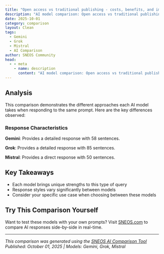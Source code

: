 ```yaml
---
title: "Open access vs traditional publishing - costs, benefits, and impact"
description: "AI model comparison: Open access vs traditional publishing - costs, benefits, and impact..."
date: 2025-10-01
category: comparison
layout: Clean
tags:
  - Gemini
  - Grok
  - Mistral
  - AI Comparison
author: SNEOS Community
head:
  - - meta
    - name: description
      content: "AI model comparison: Open access vs traditional publishing - costs, benefits, and impact..."
---
```


<ChatComparison
  title="Open access vs traditional publishing - costs, benefits, and impact"
  prompt="Open access vs traditional publishing - costs, benefits, and impact"
  :responses='{
    "Gemini": "Let\u0027s break down the key differences between open access (OA) and traditional publishing, focusing on costs, benefits, and impact:\n\n**Traditional Publishing (Subscription-Based Model)**\n\n*   **What it is:**  Content is published in journals that require subscriptions or pay-per-view access to read articles.  Readers (individuals, libraries, institutions) pay for access to the content.\n\n*   **Costs:**\n\n    *   **For authors:** Usually no direct cost to publish (except for things like color figures or page charges in some cases).  The cost is borne by the readers through subscriptions.\n    *   **For readers/libraries:** High subscription costs to journals, creating significant budget challenges, especially for smaller institutions.  Per-article purchase costs can be very expensive.\n\n*   **Benefits:**\n\n    *   **Established reputation:**  Many prestigious journals are traditionally published, carrying significant weight in academic circles.\n    *   **Rigorous peer review:**  Well-established peer review processes are the norm, ensuring quality control.\n    *   **Editorial support:** Traditional publishers provide extensive editorial services, including copyediting, typesetting, and marketing.\n    *   **Archiving and preservation:**  Established publishers typically have robust long-term archiving and preservation strategies.\n\n*   **Impact:**\n\n    *   **Limited reach:**  Because access is restricted, the potential readership is smaller, hindering the dissemination of research findings, especially to researchers in developing countries or those at institutions with limited library budgets.\n    *   **Slower dissemination:**  Can take longer to get published due to editorial processes.\n    *   **Impact metrics (citations):**  While traditionally published papers can be highly cited due to the journal\u0027s reputation, the closed access can restrict the number of potential citations compared to OA.\n\n**Open Access (OA) Publishing**\n\n*   **What it is:** Research is made freely and immediately available online to anyone, anywhere, without restrictions on access (except for proper attribution).\n\n*   **Costs:**\n\n    *   **For authors:**  Article Processing Charges (APCs) are common in many OA journals. These cover the cost of publication (peer review, editorial work, hosting).  APCs can range from a few hundred to several thousand dollars per article.  There are also *diamond* or *platinum* OA journals which don\u0027t charge APCs (often funded by institutions).\n    *   **For readers/libraries:** Free access to the content, reducing or eliminating subscription costs.\n    *   **Other models:**  Institutional subsidies, consortia funding, and crowdfunding are other ways to support OA without direct costs to authors or readers.\n\n*   **Benefits:**\n\n    *   **Increased visibility and reach:**  Anyone with an internet connection can access the research, leading to wider dissemination and potential for greater impact.\n    *   **Faster dissemination:** Some OA journals have faster publication timelines.  Preprint servers (like arXiv, bioRxiv) enable even faster sharing of results.\n    *   **Higher citation rates (potentially):** Studies have shown that OA articles are often cited more frequently due to their wider availability, although this can depend on the field and the quality of the research.\n    *   **Promotes collaboration:** Facilitates knowledge sharing and collaboration across disciplines and geographical boundaries.\n    *   **Public access mandate compliance:** Increasingly required by funding agencies and governments.\n    *   **Supports reproducibility:**  Easier for researchers to access data and methods, promoting reproducibility of research.\n\n*   **Impact:**\n\n    *   **Greater societal impact:** Increased accessibility of research can lead to quicker application of findings to real-world problems, benefiting society.\n    *   **Enhanced research impact:**  Increased citations and broader readership can lead to greater recognition and influence for researchers and their institutions.\n    *   **Potential for inequity with APCs:**  Authors from low-income countries or those without funding may struggle to pay APCs, creating a barrier to publishing in some OA journals.\n\n**Types of Open Access**\n\nIt\u0027s important to distinguish between different types of OA:\n\n*   **Gold OA:**  Publishing in a fully open access journal where all articles are immediately available for free.  APCs are often charged.\n*   **Green OA (Self-Archiving):**  Depositing a version of your article (pre-print or post-print) in an open access repository (institutional repository, subject repository, or personal website). This is often done in conjunction with publishing in a traditional subscription-based journal.  Publisher policies vary on what versions can be deposited and when.\n*   **Hybrid OA:**  Publishing in a traditional subscription-based journal, but paying an APC to make the individual article open access.  This allows authors to make their work openly available while still publishing in a prestigious journal.\n*   **Diamond/Platinum OA:** Open access journals that do not charge APCs to authors. They are typically supported by institutional funding or consortia.\n\n**Considerations for Authors**\n\n*   **Funding availability:** Can you afford the APCs for Gold OA or Hybrid OA? Check for institutional funding or waivers.\n*   **Journal reputation and quality:** Research the OA journals in your field. Look at their impact factor, peer review process, and editorial board.  Beware of predatory journals that exploit the OA model.\n*   **Publisher policies:** Understand the copyright policies and licensing options (e.g., Creative Commons licenses) of the journal.\n*   **Funder mandates:** Are you required to publish open access by your funding agency?  What type of OA is required?\n*   **Research impact:** Consider which publishing option will best maximize the visibility and impact of your research.\n\n**Considerations for Libraries/Institutions**\n\n*   **Subscription costs:** Need to balance subscription costs with support for open access initiatives.\n*   **Support for APCs:** Consider providing funding or support for researchers to pay APCs.\n*   **Institutional repositories:** Invest in and maintain institutional repositories to facilitate green OA.\n*   **Advocacy:** Advocate for policies and funding models that support sustainable open access publishing.\n\n**In summary:**\n\n| Feature           | Traditional Publishing                     | Open Access Publishing                        |\n|--------------------|------------------------------------------|---------------------------------------------|\n| **Access**         | Restricted (subscription required)       | Free and immediate                            |\n| **Cost to read**   | High (subscriptions)                    | Free                                           |\n| **Cost to publish** | Low/None (borne by readers)             | Potentially high (APCs)                       |\n| **Reach**          | Limited                                   | Wider                                          |\n| **Speed**          | Can be slower                            | Potentially faster                              |\n| **Reputation**      | Well-established journals               | Varies; be aware of predatory journals       |\n| **Peer Review**    | Rigorous                                  | Should be rigorous (check journal quality)     |\n| **Impact**         | Can be high, but limited by access       | Potentially higher due to increased reach    |\n\n**The Future:**\n\nThe publishing landscape is rapidly evolving.  There is a growing movement towards open access, driven by funders, institutions, and researchers who believe that research should be freely available to benefit society.  New publishing models and funding mechanisms are constantly emerging.  The key is for authors, institutions, and funders to work together to create a sustainable and equitable open access system that supports high-quality research and promotes its widespread dissemination.\n",
    "Grok": "Open Access (OA) and Traditional Publishing are two distinct models for disseminating academic research, each with its own costs, benefits, and impact on the scholarly community, researchers, institutions, and the public. Below is a detailed comparison of the two models across various dimensions.\n\n---\n\n### **1. Costs**\n#### **Open Access Publishing**\n- **Author Costs (Article Processing Charges - APCs):** In many OA models, authors or their institutions pay APCs to make their work freely available to readers. These fees can range from a few hundred to several thousand dollars per article, depending on the journal or publisher (e.g., PLOS ONE, Nature Communications).\n- **Institutional or Funder Support:** Costs are often covered by research grants, institutional budgets, or funder mandates (e.g., Plan S, which requires OA publishing for publicly funded research).\n- **No Reader Costs:** Readers access the content for free, eliminating subscription fees or paywalls.\n- **Sustainability Models:** Some OA journals operate without APCs (e.g., \u0022Diamond OA\u0022) by relying on institutional subsidies, volunteer efforts, or grants.\n\n#### **Traditional Publishing**\n- **Author Costs:** Typically, authors do not pay to publish (though some journals charge page fees or color figure fees). The cost burden falls on subscribers.\n- **Reader/Subscriber Costs:** Libraries, institutions, and individuals pay high subscription fees or one-time access fees for articles, often costing thousands of dollars annually per journal.\n- **Profit Margins for Publishers:** Large publishers (e.g., Elsevier, Springer) often have high profit margins due to subscription models, even though content is produced by unpaid researchers and reviewers.\n\n---\n\n### **2. Benefits**\n#### **Open Access Publishing**\n- **Wider Accessibility:** Research is freely available to anyone with internet access, benefiting researchers, educators, policymakers, and the public, especially in low-income countries or underfunded institutions.\n- **Increased Visibility and Impact:** OA articles are often more widely read and cited, as they are accessible without barriers. Studies (e.g., by SPARC) show OA articles can receive 18-50% more citations than paywalled content.\n- **Public Good:** Aligns with the principle that publicly funded research should be freely available to the public.\n- **Compliance with Mandates:** Many funding bodies (e.g., NIH, Wellcome Trust) require OA publishing, ensuring compliance with grant conditions.\n- **Innovative Models:** Encourages experimentation with publishing formats, peer review processes (e.g., open peer review), and metrics beyond impact factor (e.g., altmetrics).\n\n#### **Traditional Publishing**\n- **Established Reputation:** Many traditional journals (e.g., Nature, Science) have long-standing prestige and high impact factors, which can be critical for career advancement and tenure decisions.\n- **No Upfront Costs for Authors:** Researchers without access to funding for APCs can publish without financial burden.\n- **Rigorous Peer Review (Perceived):** Some argue that traditional journals, especially high-impact ones, maintain stricter editorial and peer review standards, though this is debated.\n- **Physical Copies:** Some traditional journals still provide print editions, which may be preferred by certain audiences or for archival purposes.\n\n---\n\n### **3. Challenges and Drawbacks**\n#### **Open Access Publishing**\n- **Financial Barrier for Authors:** APCs can be prohibitive for researchers from underfunded institutions or developing countries, potentially creating inequities in who can publish OA.\n- **Predatory Journals:** The OA model has led to the rise of predatory publishers that charge high fees for substandard or nonexistent peer review, undermining trust in OA.\n- **Sustainability Concerns:** Without subscription revenue, some OA journals struggle to cover operational costs, relying on grants or institutional support, which may not be sustainable long-term.\n- **Perceived Quality:** Some researchers and institutions still view OA journals as less prestigious, though this perception is changing with the rise of reputable OA platforms (e.g., PLOS, BMC).\n\n#### **Traditional Publishing**\n- **Access Inequality:** Paywalls restrict access to research, limiting its reach to only those who can afford subscriptions or one-time fees. This creates disparities, particularly for independent researchers or those in developing countries.\n- **High Costs for Institutions:** Subscription fees place a significant financial burden on libraries and universities, often leading to journal cancellations or reduced access.\n- **Slow Dissemination:** Traditional publishing often involves lengthy review and production timelines, delaying the release of research findings.\n- **Profit Over Mission:** Critics argue that large publishers prioritize profit over the dissemination of knowledge, as much of the labor (writing, reviewing, editing) is done for free by academics.\n\n---\n\n### **4. Impact**\n#### **Open Access Publishing**\n- **Research and Innovation:** OA accelerates the pace of research by enabling immediate access to findings, fostering collaboration, and reducing duplication of effort.\n- **Public Engagement:** Non-academics, including journalists, educators, and policymakers, can access and use research, increasing its societal impact.\n- **Global Equity:** OA reduces barriers to knowledge in low-resource settings, supporting education and development worldwide.\n- **Citation Advantage:** The increased visibility of OA articles often leads to higher citation rates, benefiting researchers\u2019 careers and institutions\u2019 rankings.\n\n#### **Traditional Publishing**\n- **Career Impact:** Publishing in high-impact traditional journals remains a key metric for academic promotion, tenure, and funding, influencing researchers\u2019 choices despite access barriers.\n- **Institutional Reputation:** Universities and research institutions often prioritize affiliations with prestigious traditional journals to boost their rankings and visibility.\n- **Limited Societal Reach:** The restricted access model limits the direct societal impact of research, as much of the public cannot engage with paywalled content.\n\n---\n\n### **5. Hybrid Models and Transitions**\n- **Hybrid Journals:** Many traditional publishers now offer a hybrid model, where authors can pay an APC to make their article OA within an otherwise subscription-based journal. However, this leads to \u0022double-dipping\u0022 criticism, as publishers may charge both APCs and subscription fees.\n- **Transformative Agreements:** Some institutions and consortia negotiate agreements with publishers (e.g., Project DEAL in Germany) to transition subscription fees into OA publishing costs, aiming for a full shift to OA over time.\n- **Plan S and Funder Mandates:** Initiatives like Plan S (backed by major funders in Europe) aim to make all publicly funded research OA by mandating immediate access upon publication, pushing the industry away from traditional models.\n\n---\n\n### **6. Long-Term Trends and Considerations**\n- **Shift to OA Dominance:** The academic community is increasingly moving toward OA, driven by funder mandates, government policies, and advocacy for open science. For instance, by 2021, over 50% of scholarly articles were estimated to be available in some form of OA (via repositories or journals).\n- **Equity and Inclusion:** Both models must address inequities\u2014OA through affordable publishing options and Traditional Publishing through affordable access mechanisms (e.g., library consortia deals).\n- **Technology and Innovation:** OA is more aligned with digital innovations, such as preprint servers (e.g., arXiv, bioRxiv) and open data sharing, which are transforming how research is conducted and shared.\n- **Quality Assurance:** Both models face challenges in maintaining rigorous peer review, but OA\u2019s transparency (e.g., open peer review in some journals) offers potential for greater accountability.\n\n---\n\n### **Conclusion**\n- **Open Access** prioritizes accessibility, societal impact, and innovation but faces challenges related to funding and perceived quality. It is often seen as the future of scholarly communication, especially with growing support from funders and institutions.\n- **Traditional Publishing** offers established prestige and no upfront costs for authors but is criticized for perpetuating access inequalities and high costs for institutions.\nUltimately, the choice between OA and traditional publishing depends on the researcher\u2019s goals, funding availability, field of study, and institutional policies. The ongoing transition to OA, supported by transformative agreements and mandates, suggests a future where access to knowledge is more equitable, though significant challenges remain in balancing costs, quality, and sustainability.",
    "Mistral": "Open access and traditional publishing are two primary models for disseminating academic research. Each has its own set of costs, benefits, and impacts. Here\u2019s a comparative analysis:\n\n### Open Access Publishing\n\n#### Costs:\n1. **Article Processing Charges (APCs):** Authors or their institutions often pay APCs to make their articles freely available. These fees can range from a few hundred to several thousand dollars.\n2. **Infrastructure Costs:** Open access journals need to cover the costs of peer review, editorial processes, and maintaining online platforms.\n3. **Subscription Fees:** Some hybrid journals charge both APCs and subscription fees, which can be a double burden for institutions.\n\n#### Benefits:\n1. **Wider Accessibility:** Research is freely available to anyone with an internet connection, promoting broader dissemination and use.\n2. **Increased Visibility:** Open access articles often receive more citations and downloads, enhancing the impact of the research.\n3. **Public Engagement:** Open access facilitates public engagement with research, which is particularly important for publicly funded studies.\n4. **Compliance with Funding Requirements:** Many funding agencies now require research to be published in open access formats.\n\n#### Impact:\n1. **Democratization of Knowledge:** Open access democratizes knowledge by making it accessible to researchers, practitioners, and the public globally.\n2. **Enhanced Collaboration:** Easier access to research can foster collaboration and innovation across disciplines and geographic boundaries.\n3. **Educational Benefits:** Students and educators can access the latest research without institutional barriers.\n\n### Traditional Publishing\n\n#### Costs:\n1. **Subscription Fees:** Institutions and individuals pay subscription fees to access journals, which can be very expensive.\n2. **Paywalls:** Research is often behind paywalls, limiting access to those who can afford it.\n3. **Licensing Agreements:** Complex and costly licensing agreements can be a burden for libraries and institutions.\n\n#### Benefits:\n1. **Quality Control:** Traditional journals often have rigorous peer review processes, ensuring high-quality research.\n2. **Prestige:** Many traditional journals have established reputations and high impact factors, which can be beneficial for authors\u0027 careers.\n3. **Sustainable Funding:** Subscription fees provide a stable revenue stream for publishers, ensuring the sustainability of the journal.\n\n#### Impact:\n1. **Limited Access:** Research is often restricted to those with institutional access, limiting its reach and impact.\n2. **Exclusivity:** The prestige associated with traditional journals can be a double-edged sword, as it may exclude valuable research from less prestigious institutions.\n3. **Financial Burden:** High subscription costs can strain institutional budgets, particularly for smaller or less well-funded institutions.\n\n### Comparative Analysis\n\n#### Costs:\n- **Open Access:** Primarily borne by authors or institutions through APCs.\n- **Traditional Publishing:** Primarily borne by institutions and individuals through subscription fees.\n\n#### Benefits:\n- **Open Access:** Greater accessibility, increased visibility, public engagement, and compliance with funding requirements.\n- **Traditional Publishing:** Rigorous quality control, prestige, and sustainable funding.\n\n#### Impact:\n- **Open Access:** Democratizes knowledge, enhances collaboration, and benefits education.\n- **Traditional Publishing:** Limited access, exclusivity, and financial burden on institutions.\n\n### Conclusion\n\nThe choice between open access and traditional publishing depends on various factors, including the goals of the research, funding availability, institutional policies, and the target audience. Open access promotes broader dissemination and public engagement, while traditional publishing offers established quality control and prestige. Both models have their own set of challenges and benefits, and the academic community continues to debate and evolve these publishing practices."
  }'
  published-date="10:30"
/>

## Analysis

This comparison demonstrates the different approaches each AI model takes when responding to the same prompt. Here are the key differences observed:

### Response Characteristics

**Gemini**: Provides a detailed response with 58 sentences. 

**Grok**: Provides a detailed response with 85 sentences. 

**Mistral**: Provides a direct response with 50 sentences. 

## Key Takeaways

- Each model brings unique strengths to this type of query
- Response styles vary significantly between models
- Consider your specific use case when choosing between these models

## Try This Comparison Yourself

Want to test these models with your own prompts? Visit [SNEOS.com](https://sneos.com) to compare AI responses side-by-side in real-time.

---

*This comparison was generated using the [SNEOS AI Comparison Tool](https://sneos.com)*
*Published: October 01, 2025 | Models: Gemini, Grok, Mistral*

